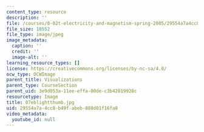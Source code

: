 ```yaml
---
content_type: resource
description: ''
file: /courses/8-02t-electricity-and-magnetism-spring-2005/29554a7a4cc8b49fabeb888d01f16fa8_07eblightthumb.jpg
file_size: 10552
file_type: image/jpeg
image_metadata:
  caption: ''
  credit: ''
  image-alt: ''
learning_resource_types: []
license: https://creativecommons.org/licenses/by-nc-sa/4.0/
ocw_type: OCWImage
parent_title: Visualizations
parent_type: CourseSection
parent_uid: 3e9d053a-11ee-effa-00de-c3b42819928c
resourcetype: Image
title: 07eblightthumb.jpg
uid: 29554a7a-4cc8-b49f-abeb-888d01f16fa8
video_metadata:
  youtube_id: null
---
```

